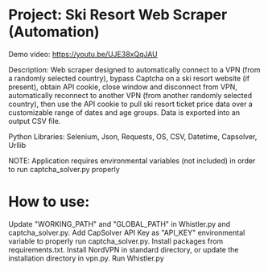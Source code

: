 # Project: Ski Resort Web Scraper (Automation)

Demo video: https://youtu.be/UJE38xQqJAU

Description: Web scraper designed to automatically connect to a VPN (from a randomly selected country), bypass Captcha on a ski resort website (if present), obtain API cookie, close window and disconnect from VPN, automatically reconnect to another VPN (from another randomly selected country), then use the API cookie to pull ski resort ticket price data over a customizable range of dates and age groups. Data is exported into an output CSV file.

Python Libraries: Selenium, Json, Requests, OS, CSV, Datetime, Capsolver, Urllib

NOTE: Application requires environmental variables (not included) in order to run captcha_solver.py properly

# How to use:

Update "WORKING_PATH" and "GLOBAL_PATH" in Whistler.py and captcha_solver.py. Add CapSolver API Key as "API_KEY" environmental variable to properly run captcha_solver.py. Install packages from requirements.txt. Install NordVPN in standard directory, or update the installation directory in vpn.py. Run Whistler.py
